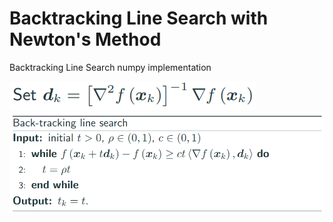 # Backtracking Line Search with Newton's Method
Backtracking Line Search numpy implementation

![alt text](https://github.com/NoTody/Machine-Learning-from-Scratch/blob/main/Optimization-Algorithms/Backtracking-Linesearch/d_k.png?raw=true)
![alt text](https://github.com/NoTody/Machine-Learning-from-Scratch/blob/main/Optimization-Algorithms/Backtracking-Linesearch/backtraking_linesearch.png?raw=true)
